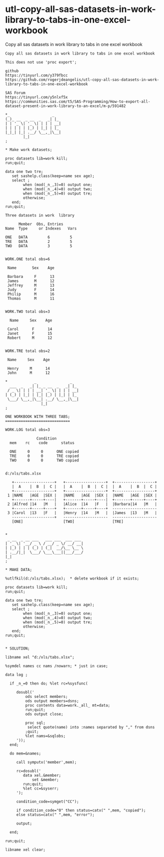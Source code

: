 # utl-copy-all-sas-datasets-in-work-library-to-tabs-in-one-excel-workbook
Copy all sas datasets in work library to tabs in one excel workbook 

    Copy all sas datasets in work library to tabs in one excel workbook                                                           
                                                                                                                                  
    This does not use 'proc export';                                                                                              
                                                                                                                                  
    github                                                                                                                        
    https://tinyurl.com/y379fbcc                                                                                                  
    https://github.com/rogerjdeangelis/utl-copy-all-sas-datasets-in-work-library-to-tabs-in-one-excel-workbook                    
                                                                                                                                  
    SAS Forum                                                                                                                     
    https://tinyurl.com/y5nlxf5x                                                                                                  
    https://communities.sas.com/t5/SAS-Programming/How-to-export-all-dataset-present-in-work-library-to-an-excel/m-p/591482       
                                                                                                                                  
    *_                   _                                                                                                        
    (_)_ __  _ __  _   _| |_                                                                                                      
    | | '_ \| '_ \| | | | __|                                                                                                     
    | | | | | |_) | |_| | |_                                                                                                      
    |_|_| |_| .__/ \__,_|\__|                                                                                                     
            |_|                                                                                                                   
    ;                                                                                                                             
                                                                                                                                  
    * Make work datasets;                                                                                                         
                                                                                                                                  
    proc datasets lib=work kill;                                                                                                  
    run;quit;                                                                                                                     
                                                                                                                                  
    data one two tre;                                                                                                             
       set sashelp.class(keep=name sex age);                                                                                      
       select ;                                                                                                                   
            when (mod(_n_,3)=0) output one;                                                                                       
            when (mod(_n_,4)=0) output two;                                                                                       
            when (mod(_n_,5)=0) output tre;                                                                                       
            otherwise;                                                                                                            
       end;                                                                                                                       
    run;quit;                                                                                                                     
                                                                                                                                  
    Three datasets in work  library                                                                                               
                                                                                                                                  
          Member  Obs, Entries                                                                                                    
    Name  Type     or Indexes   Vars                                                                                              
                                                                                                                                  
    ONE   DATA         6         5                                                                                                
    TRE   DATA         2         5                                                                                                
    TWO   DATA         3         5                                                                                                
                                                                                                                                  
                                                                                                                                  
    WORK.ONE total obs=6                                                                                                          
                                                                                                                                  
     Name       Sex    Age                                                                                                        
                                                                                                                                  
     Barbara     F      13                                                                                                        
     James       M      12                                                                                                        
     Jeffrey     M      13                                                                                                        
     Judy        F      14                                                                                                        
     Philip      M      16                                                                                                        
     Thomas      M      11                                                                                                        
                                                                                                                                  
                                                                                                                                  
    WORK.TWO total obs=3                                                                                                          
                                                                                                                                  
      Name     Sex    Age                                                                                                         
                                                                                                                                  
     Carol      F      14                                                                                                         
     Janet      F      15                                                                                                         
     Robert     M      12                                                                                                         
                                                                                                                                  
                                                                                                                                  
    WORK.TRE total obs=2                                                                                                          
                                                                                                                                  
     Name     Sex    Age                                                                                                          
                                                                                                                                  
     Henry     M      14                                                                                                          
     John      M      12                                                                                                          
                                                                                                                                  
    *            _               _                                                                                                
      ___  _   _| |_ _ __  _   _| |_                                                                                              
     / _ \| | | | __| '_ \| | | | __|                                                                                             
    | (_) | |_| | |_| |_) | |_| | |_                                                                                              
     \___/ \__,_|\__| .__/ \__,_|\__|                                                                                             
                    |_|                                                                                                           
    ;                                                                                                                             
                                                                                                                                  
    ONE WORKBOOK WITH THREE TABS;                                                                                                 
    =============================                                                                                                 
                                                                                                                                  
    WORK.LOG total obs=3                                                                                                          
                                                                                                                                  
                  Condition                                                                                                       
      mem    rc    code      status                                                                                               
                                                                                                                                  
      ONE     0     0      ONE copied                                                                                             
      TRE     0     0      TRE copied                                                                                             
      TWO     0     0      TWO copied                                                                                             
                                                                                                                                  
                                                                                                                                  
    d:/xls/tabs.xlsx                                                                                                              
                                                                                                                                  
       +------------------+   +------------------+  +------------------+                                                          
       |  A    |  B  |  C |   |  A    |  B  |  C |  |  A    |  B  |  C |                                                          
       +------------------+   +------------------+  +------------------+                                                          
     1 |NAME   |AGE  |SEX |   |NAME   |AGE  |SEX |  |NAME   |AGE  |SEX |                                                          
       +-------+-----+----|   +-------+-----+----|  +-------+-----+----+                                                          
     2 |Alfred |14   |M   |   |Alice  |14   |F   |  |Barbara|14   |M   |                                                          
       +-------+-----+----+   +-------+-----+----+  --------------------                                                          
     3 |Carol  |13   |F   |   |Henry  |14   |M   |  |James  |13   |M   |                                                          
       -------------------+   --------------------  --------------------                                                          
       [ONE]                  [TWO]                 [TRE]                                                                         
                                                                                                                                  
                                                                                                                                  
    *                                                                                                                             
     _ __  _ __ ___   ___ ___  ___ ___                                                                                            
    | '_ \| '__/ _ \ / __/ _ \/ __/ __|                                                                                           
    | |_) | | | (_) | (_|  __/\__ \__ \                                                                                           
    | .__/|_|  \___/ \___\___||___/___/                                                                                           
    |_|                                                                                                                           
    ;                                                                                                                             
                                                                                                                                  
    * MAKE DATA;                                                                                                                  
                                                                                                                                  
    %utlfkil(d:/xls/tabs.xlsx);  * delete workbook if it exists;                                                                  
                                                                                                                                  
    proc datasets lib=work kill;                                                                                                  
    run;quit;                                                                                                                     
                                                                                                                                  
    data one two tre;                                                                                                             
       set sashelp.class(keep=name sex age);                                                                                      
       select ;                                                                                                                   
            when (mod(_n_,3)=0) output one;                                                                                       
            when (mod(_n_,4)=0) output two;                                                                                       
            when (mod(_n_,5)=0) output tre;                                                                                       
            otherwise;                                                                                                            
       end;                                                                                                                       
    run;quit;                                                                                                                     
                                                                                                                                  
                                                                                                                                  
    * SOLUTION;                                                                                                                   
                                                                                                                                  
    libname xel "d:/xls/tabs.xlsx";                                                                                               
                                                                                                                                  
    %symdel names cc nams /nowarn; * just in case;                                                                                
                                                                                                                                  
    data log ;                                                                                                                    
                                                                                                                                  
      if _n_=0 then do; %let rc=%sysfunc(                                                                                         
                                                                                                                                  
         dosubl('                                                                                                                 
             ods select members;                                                                                                  
             ods output members=dsns;                                                                                             
             proc contents data=work._all_ mt=data;                                                                               
             run;quit;                                                                                                            
             ods output close;                                                                                                    
                                                                                                                                  
             proc sql;                                                                                                            
              select quote(name) into :names separated by "," from dsns                                                           
             ;quit;                                                                                                               
             %let nams=&sqlobs;                                                                                                   
         '));                                                                                                                     
      end;                                                                                                                        
                                                                                                                                  
      do mem=&names;                                                                                                              
                                                                                                                                  
         call symputx('member',mem);                                                                                              
                                                                                                                                  
         rc=dosubl('                                                                                                              
            data xel.&member;                                                                                                     
                set &member;                                                                                                      
            run;quit;                                                                                                             
            %let cc=&syserr;                                                                                                      
         ');                                                                                                                      
                                                                                                                                  
         condition_code=symget("CC");                                                                                             
                                                                                                                                  
         if condition_code="0" then status=catx(" ",mem, "copied");                                                               
         else status=catx(" ",mem, "error");                                                                                      
                                                                                                                                  
         output;                                                                                                                  
                                                                                                                                  
      end;                                                                                                                        
                                                                                                                                  
    run;quit;                                                                                                                     
                                                                                                                                  
    libname xel clear;                                                                                                            
                                                                                                                                  
